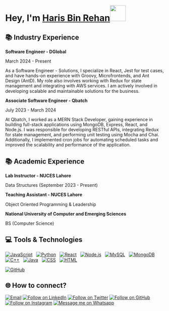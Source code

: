 <h1 align="left">Hey, I'm <a href="https://www.linkedin.com/in/harisbinrehan/">Haris Bin Rehan</a><img src="https://media.giphy.com/media/hvRJCLFzcasrR4ia7z/giphy.gif" width="50">

## 📚 Industry Experience
<div style="line-height: 1.15">
    <b>Software Engineer - DGlobal</b>
    <p>March 2024 - Present</p>
    <p>As a Software Engineer - Solutions, I specialize in React, Jest for test cases, and have hands-on experience with Groovy, Microfrontends, and Ant Design (AntD). My role also involves working with Redux for state management and integrating with AWS services. I am actively involved in developing scalable and maintainable solutions for the business.</p>
</div>

<div style="line-height: 1.15">
    <b>Associate Software Engineer - Qbatch</b>
    <p>July 2023 - March 2024</p>
    <p>At Qbatch, I worked as a MERN Stack Developer, gaining experience in building full-stack applications using MongoDB, Express, React, and Node.js. I was responsible for developing RESTful APIs, integrating Redux for state management, and performing unit testing using Mocha and Chai. Additionally, I implemented cron jobs for automating scheduled tasks and improved the scalability and performance of the application.</p>
</div>

## 📚 Academic Experience
<div style="line-height: 1.15">
    <b>Lab Instructor - NUCES Lahore</b>
    <p>Data Structures (September 2023 - Present)</p>
</div>

<div style="line-height: 1.15">
    <b>Teaching Assistant - NUCES Lahore</b>
    <p>Object Oriented Programming & Leadership</p>
</div>

<div style="line-height: 1.15">
    <b>National University of Computer and Emerging Sciences</b>
    <p>BS (Computer Science)</p>
</div>

## 💻 Tools & Technologies

[![JavaScript](https://img.shields.io/badge/-JavaScript-05122A?style=flat&logo=javascript)](#)&nbsp;&nbsp;
[![Python](https://img.shields.io/badge/-Python-05122A?style=flat&logo=python)](#)&nbsp;&nbsp;
[![React](https://img.shields.io/badge/React-20232A?style=flat&logo=C%2B%2B)](#)&nbsp;&nbsp;
[![Node.js](https://img.shields.io/badge/Node.js-339933?style=flat&logo=C%2B%2B)](#)&nbsp;&nbsp;
[![MySQL](https://img.shields.io/badge/MySQL-005C84?style=flat&logo=C%2B%2B)](#)&nbsp;&nbsp;
[![MongoDB](https://img.shields.io/badge/MongoDB-4EA94B?style=flat&logo=C%2B%2B)](#)&nbsp;&nbsp;
[![C++](https://img.shields.io/badge/-C++-05122A?style=flat&logo=C%2B%2B)](#)&nbsp;&nbsp;
[![Java](https://img.shields.io/badge/-Java-05122A?style=flat&logo=java&logoColor=f89820)](#)&nbsp;&nbsp;
[![CSS](https://img.shields.io/badge/-CSS-05122A?style=flat&logo=CSS3&logoColor=1572B6)](#)&nbsp;&nbsp;
[![HTML](https://img.shields.io/badge/-HTML-05122A?style=flat&logo=HTML5)](#)&nbsp;&nbsp;
<!--[![Git](https://img.shields.io/badge/-Git-05122A?style=flat&logo=git)](#)&nbsp;&nbsp;-->
[![GitHub](https://img.shields.io/badge/-GitHub-05122A?style=flat&logo=github)](#)&nbsp;&nbsp;

<h2 align="left">🌐 How to connect?</h2>
<p align="left">
  <a href="mailto:harisbinrehan@gmail.com"><img title="Email" src="https://img.shields.io/badge/Gmail-D14836?style=for-the-badge&logo=gmail&logoColor=white"/></a>
  <a href="https://www.linkedin.com/in/harisbinrehan/"><img title="Follow on LinkedIn" src="https://img.shields.io/badge/LinkedIn-0077B5?style=for-the-badge&logo=linkedin&logoColor=white"/></a>
  <a href="https://twitter.com/harisbinrehan"><img title="Follow on Twitter" src="https://img.shields.io/badge/Twitter-1DA1F2?style=for-the-badge&logo=twitter&logoColor=white"/></a>
  <a href="https://github.com/harisbinrehan"><img title="Follow on GitHub" src="https://img.shields.io/badge/GitHub-100000?style=for-the-badge&logo=github&logoColor=white"/></a>
  <a href="https://www.instagram.com/harisbinrehan/"><img title="Follow on Instagram" src="https://img.shields.io/badge/Instagram-E4405F?style=for-the-badge&logo=instagram&logoColor=white"/></a>
  <a href="https://wa.me/qr/UZZMVOQHH24DL1"><img title="Message me on Whatsapp" src="https://img.shields.io/badge/WhatsApp-25D366?style=for-the-badge&logo=whatsapp&logoColor=white"/></a>
</p>
